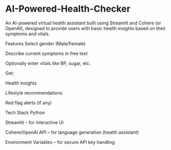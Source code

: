 # AI-Powered-Health-Checker

An AI-powered virtual health assistant built using Streamlit and Cohere (or OpenAI), designed to provide users with basic health insights based on their symptoms and vitals.

 Features
Select gender (Male/Female)

Describe current symptoms in free text

Optionally enter vitals like BP, sugar, etc.

Get:

 Health insights

 Lifestyle recommendations

 Red flag alerts (if any)

 Tech Stack
Python

Streamlit – for interactive UI

Cohere/OpenAI API – for language generation (health assistant)

Environment Variables – for secure API key handling
